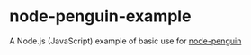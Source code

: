 # node-penguin-example
A Node.js (JavaScript) example of basic use for [node-penguin](https://github.com/etabits/node-penguin)
